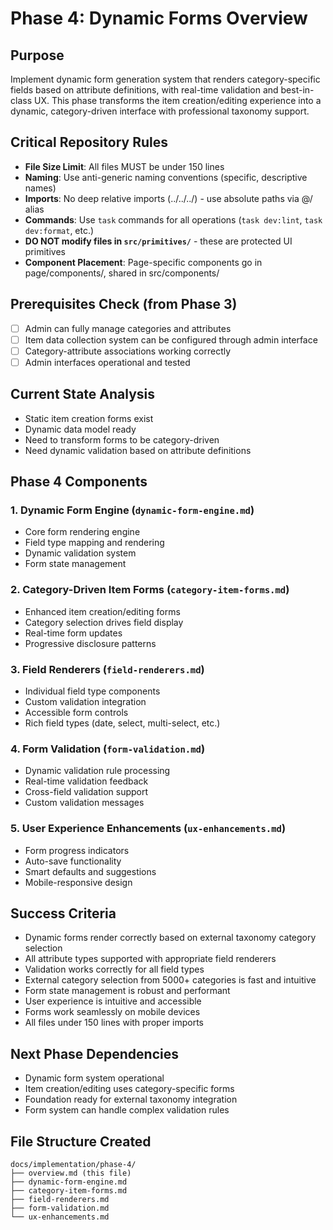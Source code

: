 # Phase 4: Dynamic Forms Overview

## Purpose
Implement dynamic form generation system that renders category-specific fields based on attribute definitions, with real-time validation and best-in-class UX. This phase transforms the item creation/editing experience into a dynamic, category-driven interface with professional taxonomy support.

## Critical Repository Rules
- **File Size Limit**: All files MUST be under 150 lines
- **Naming**: Use anti-generic naming conventions (specific, descriptive names)
- **Imports**: No deep relative imports (../../../) - use absolute paths via @/ alias
- **Commands**: Use `task` commands for all operations (`task dev:lint`, `task dev:format`, etc.)
- **DO NOT modify files in `src/primitives/`** - these are protected UI primitives
- **Component Placement**: Page-specific components go in page/components/, shared in src/components/

## Prerequisites Check (from Phase 3)
- [ ] Admin can fully manage categories and attributes
- [ ] Item data collection system can be configured through admin interface
- [ ] Category-attribute associations working correctly
- [ ] Admin interfaces operational and tested

## Current State Analysis
- Static item creation forms exist
- Dynamic data model ready
- Need to transform forms to be category-driven
- Need dynamic validation based on attribute definitions

## Phase 4 Components

### 1. Dynamic Form Engine (`dynamic-form-engine.md`)
- Core form rendering engine
- Field type mapping and rendering
- Dynamic validation system
- Form state management

### 2. Category-Driven Item Forms (`category-item-forms.md`) 
- Enhanced item creation/editing forms
- Category selection drives field display
- Real-time form updates
- Progressive disclosure patterns

### 3. Field Renderers (`field-renderers.md`)
- Individual field type components
- Custom validation integration
- Accessible form controls
- Rich field types (date, select, multi-select, etc.)

### 4. Form Validation (`form-validation.md`)
- Dynamic validation rule processing
- Real-time validation feedback
- Cross-field validation support
- Custom validation messages

### 5. User Experience Enhancements (`ux-enhancements.md`)
- Form progress indicators
- Auto-save functionality
- Smart defaults and suggestions
- Mobile-responsive design



## Success Criteria
- Dynamic forms render correctly based on external taxonomy category selection
- All attribute types supported with appropriate field renderers
- Validation works correctly for all field types
- External category selection from 5000+ categories is fast and intuitive
- Form state management is robust and performant
- User experience is intuitive and accessible
- Forms work seamlessly on mobile devices
- All files under 150 lines with proper imports

## Next Phase Dependencies
- Dynamic form system operational
- Item creation/editing uses category-specific forms
- Foundation ready for external taxonomy integration
- Form system can handle complex validation rules

## File Structure Created
```
docs/implementation/phase-4/
├── overview.md (this file)
├── dynamic-form-engine.md
├── category-item-forms.md  
├── field-renderers.md
├── form-validation.md
└── ux-enhancements.md
``` 